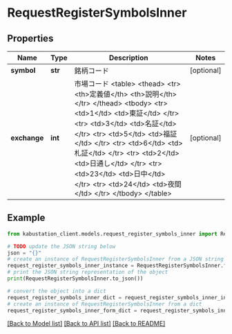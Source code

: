 # RequestRegisterSymbolsInner


## Properties

Name | Type | Description | Notes
------------ | ------------- | ------------- | -------------
**symbol** | **str** | 銘柄コード | [optional] 
**exchange** | **int** | 市場コード &lt;table&gt;   &lt;thead&gt;       &lt;tr&gt;           &lt;th&gt;定義値&lt;/th&gt;           &lt;th&gt;説明&lt;/th&gt;       &lt;/tr&gt;   &lt;/thead&gt;   &lt;tbody&gt;       &lt;tr&gt;           &lt;td&gt;1&lt;/td&gt;           &lt;td&gt;東証&lt;/td&gt;       &lt;/tr&gt;       &lt;tr&gt;           &lt;td&gt;3&lt;/td&gt;           &lt;td&gt;名証&lt;/td&gt;       &lt;/tr&gt;       &lt;tr&gt;           &lt;td&gt;5&lt;/td&gt;           &lt;td&gt;福証&lt;/td&gt;       &lt;/tr&gt;       &lt;tr&gt;           &lt;td&gt;6&lt;/td&gt;           &lt;td&gt;札証&lt;/td&gt;       &lt;/tr&gt;       &lt;tr&gt;           &lt;td&gt;2&lt;/td&gt;           &lt;td&gt;日通し&lt;/td&gt;       &lt;/tr&gt;       &lt;tr&gt;           &lt;td&gt;23&lt;/td&gt;           &lt;td&gt;日中&lt;/td&gt;       &lt;/tr&gt;       &lt;tr&gt;           &lt;td&gt;24&lt;/td&gt;           &lt;td&gt;夜間&lt;/td&gt;       &lt;/tr&gt;   &lt;/tbody&gt; &lt;/table&gt; | [optional] 

## Example

```python
from kabustation_client.models.request_register_symbols_inner import RequestRegisterSymbolsInner

# TODO update the JSON string below
json = "{}"
# create an instance of RequestRegisterSymbolsInner from a JSON string
request_register_symbols_inner_instance = RequestRegisterSymbolsInner.from_json(json)
# print the JSON string representation of the object
print(RequestRegisterSymbolsInner.to_json())

# convert the object into a dict
request_register_symbols_inner_dict = request_register_symbols_inner_instance.to_dict()
# create an instance of RequestRegisterSymbolsInner from a dict
request_register_symbols_inner_form_dict = request_register_symbols_inner.from_dict(request_register_symbols_inner_dict)
```
[[Back to Model list]](../README.md#documentation-for-models) [[Back to API list]](../README.md#documentation-for-api-endpoints) [[Back to README]](../README.md)


